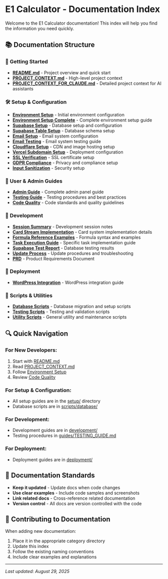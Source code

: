 # E1 Calculator - Documentation Index

Welcome to the E1 Calculator documentation! This index will help you find the information you need quickly.

## 📚 Documentation Structure

### 🚀 **Getting Started**

- **[README.md](../README.md)** - Project overview and quick start
- **[PROJECT_CONTEXT.md](../PROJECT_CONTEXT.md)** - High-level project context
- **[PROJECT_CONTEXT_FOR_CLAUDE.md](../PROJECT_CONTEXT_FOR_CLAUDE.md)** - Detailed project context for AI assistants

### 🛠️ **Setup & Configuration**

- **[Environment Setup](setup/ENVIRONMENT_SETUP.md)** - Initial environment configuration
- **[Environment Setup Complete](setup/ENVIRONMENT_SETUP_COMPLETE.md)** - Complete environment setup guide
- **[Supabase Setup](setup/SUPABASE_SETUP_GUIDE.md)** - Database setup and configuration
- **[Supabase Table Setup](setup/SUPABASE_TABLE_SETUP.md)** - Database schema setup
- **[Email Setup](setup/EMAIL_SETUP_GUIDE.md)** - Email system configuration
- **[Email Testing](setup/EMAIL_TESTING_GUIDE.md)** - Email system testing guide
- **[Cloudflare Setup](setup/CLOUDFLARE_SETUP.md)** - CDN and image hosting setup
- **[Vercel Subdomain Setup](setup/VERCEL_SUBDOMAIN_SETUP.md)** - Deployment configuration
- **[SSL Verification](setup/SSL_VERIFICATION_GUIDE.md)** - SSL certificate setup
- **[GDPR Compliance](setup/GDPR_COMPLIANCE_GUIDE.md)** - Privacy and compliance setup
- **[Input Sanitization](setup/INPUT_SANITIZATION_GUIDE.md)** - Security setup

### 📖 **User & Admin Guides**

- **[Admin Guide](guides/ADMIN_GUIDE.md)** - Complete admin panel guide
- **[Testing Guide](guides/TESTING_GUIDE.md)** - Testing procedures and best practices
- **[Code Quality](guides/CODE_QUALITY.md)** - Code standards and quality guidelines

### 🔧 **Development**

- **[Session Summary](development/SESSION-SUMMARY-2025-08-28.md)** - Development session notes
- **[Card Stream Implementation](development/card-stream-implementation.md)** - Card system implementation details
- **[Formula Reference Examples](development/FORMULA_REFERENCE_EXAMPLES.md)** - Formula syntax and examples
- **[Task Execution Guide](development/TASK_7.2_EXECUTION_GUIDE.md)** - Specific task implementation guide
- **[Supabase Test Report](development/SUPABASE_TEST_REPORT.md)** - Database testing results
- **[Update Process](development/UPDATE_PROCESS_AND_TROUBLESHOOTING.md)** - Update procedures and troubleshooting
- **[PRD](development/prd.txt)** - Product Requirements Document

### 🚀 **Deployment**

- **[WordPress Integration](deployment/WORDPRESS_INTEGRATION_GUIDE.md)** - WordPress integration guide

### 📁 **Scripts & Utilities**

- **[Database Scripts](../scripts/database/)** - Database migration and setup scripts
- **[Testing Scripts](../scripts/testing/)** - Testing and validation scripts
- **[Utility Scripts](../scripts/utilities/)** - General utility and maintenance scripts

## 🔍 **Quick Navigation**

### **For New Developers:**

1. Start with [README.md](../README.md)
2. Read [PROJECT_CONTEXT.md](../PROJECT_CONTEXT.md)
3. Follow [Environment Setup](setup/ENVIRONMENT_SETUP.md)
4. Review [Code Quality](guides/CODE_QUALITY.md)

### **For Setup & Configuration:**

- All setup guides are in the [setup/](setup/) directory
- Database scripts are in [scripts/database/](../scripts/database/)

### **For Development:**

- Development guides are in [development/](development/)
- Testing procedures in [guides/TESTING_GUIDE.md](guides/TESTING_GUIDE.md)

### **For Deployment:**

- Deployment guides are in [deployment/](deployment/)

## 📝 **Documentation Standards**

- **Keep it updated** - Update docs when code changes
- **Use clear examples** - Include code samples and screenshots
- **Link related docs** - Cross-reference related documentation
- **Version control** - All docs are version controlled with the code

## 🤝 **Contributing to Documentation**

When adding new documentation:

1. Place it in the appropriate category directory
2. Update this index
3. Follow the existing naming conventions
4. Include clear examples and explanations

---

_Last updated: August 29, 2025_
